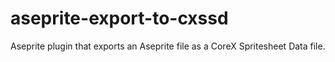 # aseprite-export-to-cxssd
Aseprite plugin that exports an Aseprite file as a CoreX Spritesheet Data file.
